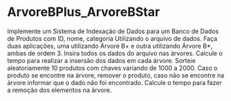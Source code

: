 # ArvoreBPlus_ArvoreBStar

Implemente um Sistema de Indexação de Dados para um Banco de Dados de Produtos com ID, nome, categoria Utilizando o arquivo de dados. Faça duas aplicações, uma utilizando Árvore B+ e outra utilizando Árvore B*, ambas de ordem 3. Insira todos os dados do arquivo nas árvores. Calcule o tempo para realizar a insersão dos dados em cada árvore. Sorteie aleatoriamente 10 produtos com chaves variando de 1000 a 2000. Caso o produto se encontre na árvore, remover o produto, caso não se encontre na árvore informar que o dado não foi encontrado. Calcule o tempo para fazer a remoção dos elementos na árvore.
